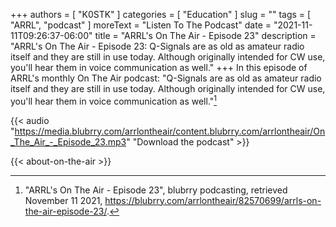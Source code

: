 +++
authors = [ "K0STK" ]
categories = [ "Education" ]
slug = ""
tags = [ "ARRL", "podcast" ]
moreText = "Listen To The Podcast"
date = "2021-11-11T09:26:37-06:00"
title = "ARRL's On The Air - Episode 23"
description = "ARRL's On The Air - Episode 23: Q-Signals are as old as amateur radio itself and they are still in use today. Although originally intended for CW use, you'll hear them in voice communication as well."
+++
In this episode of ARRL's monthly On The Air podcast: "Q-Signals are as old as amateur radio itself and they are still in use today. Although originally intended for CW use, you'll hear them in voice communication as well."[^1]

[^1]: "ARRL's On The Air - Episode 23", blubrry podcasting, retrieved November 11 2021, https://blubrry.com/arrlontheair/82570699/arrls-on-the-air-episode-23/.

<!--more-->

{{< audio "https://media.blubrry.com/arrlontheair/content.blubrry.com/arrlontheair/On_The_Air_-_Episode_23.mp3" "Download the podcast" >}}

{{< about-on-the-air >}}
